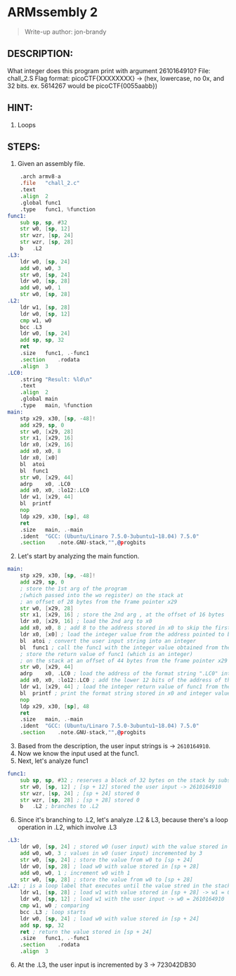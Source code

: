 # ARMssembly 2
> Write-up author: jon-brandy
## DESCRIPTION:
What integer does this program print with argument 2610164910? 
File: chall_2.S Flag format: picoCTF{XXXXXXXX} -> (hex, lowercase, no 0x, and 32 bits. ex. 5614267 would be picoCTF{0055aabb})
## HINT:
1. Loops
## STEPS:
1. Given an assembly file.

```asm
	.arch armv8-a
	.file	"chall_2.c"
	.text
	.align	2
	.global	func1
	.type	func1, %function
func1:
	sub	sp, sp, #32
	str	w0, [sp, 12]
	str	wzr, [sp, 24]
	str	wzr, [sp, 28]
	b	.L2
.L3:
	ldr	w0, [sp, 24]
	add	w0, w0, 3
	str	w0, [sp, 24]
	ldr	w0, [sp, 28]
	add	w0, w0, 1
	str	w0, [sp, 28]
.L2:
	ldr	w1, [sp, 28]
	ldr	w0, [sp, 12]
	cmp	w1, w0
	bcc	.L3
	ldr	w0, [sp, 24]
	add	sp, sp, 32
	ret
	.size	func1, .-func1
	.section	.rodata
	.align	3
.LC0:
	.string	"Result: %ld\n"
	.text
	.align	2
	.global	main
	.type	main, %function
main:
	stp	x29, x30, [sp, -48]!
	add	x29, sp, 0
	str	w0, [x29, 28]
	str	x1, [x29, 16]
	ldr	x0, [x29, 16]
	add	x0, x0, 8
	ldr	x0, [x0]
	bl	atoi
	bl	func1
	str	w0, [x29, 44]
	adrp	x0, .LC0
	add	x0, x0, :lo12:.LC0
	ldr	w1, [x29, 44]
	bl	printf
	nop
	ldp	x29, x30, [sp], 48
	ret
	.size	main, .-main
	.ident	"GCC: (Ubuntu/Linaro 7.5.0-3ubuntu1~18.04) 7.5.0"
	.section	.note.GNU-stack,"",@progbits
```

2. Let's start by analyzing the main function.

```asm
main:
	stp	x29, x30, [sp, -48]!
	add	x29, sp, 0
	; store the 1st arg of the program 
	;(which passed into the wo register) on the stack at 
	; an offset of 28 bytes from the frame pointer x29
	str	w0, [x29, 28] 
	str	x1, [x29, 16] ; store the 2nd arg , at the offset of 16 bytes
	ldr	x0, [x29, 16] ; load the 2nd arg to x0
	add	x0, x0, 8 ; add 8 to the address stored in x0 to skip the first 8 bytes of the user input string
	ldr	x0, [x0] ; load the integer value from the address pointed to by x0 (the user input)
	bl	atoi ; convert the user input string into an integer
	bl	func1 ; call the func1 with the integer value obtained from the user input
	; store the return value of func1 (which is an integer)
	; on the stack at an offset of 44 bytes from the frame pointer x29
	str	w0, [x29, 44] 
	adrp	x0, .LC0 ; load the address of the format string ".LC0" into register x0
	add	x0, x0, :lo12:.LC0 ; add the lower 12 bits of the address of the format string to x0
	ldr	w1, [x29, 44] ; load the integer return value of func1 from the stack into register w1
	bl	printf ; print the format string stored in x0 and integer value stored in w1
	nop
	ldp	x29, x30, [sp], 48
	ret
	.size	main, .-main
	.ident	"GCC: (Ubuntu/Linaro 7.5.0-3ubuntu1~18.04) 7.5.0"
	.section	.note.GNU-stack,"",@progbits
```

3. Based from the description, the user input strings is -> `2610164910`.
4. Now we know the input used at the func1.
5. Next, let's analyze func1

```asm
func1:
	sub	sp, sp, #32 ; reserves a block of 32 bytes on the stack by substract 32 from the stack pointer.
	str	w0, [sp, 12] ; [sp + 12] stored the user input -> 2610164910
	str	wzr, [sp, 24] ; [sp + 24] stored 0
	str	wzr, [sp, 28] ; [sp + 28] stored 0
	b	.L2 ; branches to .L2
```

6. Since it's branching to .L2, let's analyze .L2 & L3, because there's a loop operation in .L2, which involve .L3

```asm
.L3:
	ldr	w0, [sp, 24] ; stored w0 (user input) with the value stored in [sp + 24]
	add	w0, w0, 3 ; values in w0 (user input) incremented by 3
	str	w0, [sp, 24] ; store the value from w0 to [sp + 24]
	ldr	w0, [sp, 28] ; load w0 with value stored in [sp + 28]
	add	w0, w0, 1 ; increment w0 with 1
	str	w0, [sp, 28] ; store the value from w0 to [sp + 28]
.L2: ; is a loop label that executes until the value stred in the stack [sp + 28] >= [sp + 12]
	ldr	w1, [sp, 28] ; load w1 with value stored in [sp + 28] -> w1 = 0
	ldr	w0, [sp, 12] ; load w1 with the user input -> w0 = 2610164910
	cmp	w1, w0 ; comparing 
	bcc	.L3 ; loop starts
	ldr	w0, [sp, 24] ; load w0 with value stored in [sp + 24]
	add	sp, sp, 32
	ret ; return the value stored in [sp + 24] 
	.size	func1, .-func1
	.section	.rodata
	.align	3
```

6. At the .L3, the user input is incremented by 3 -> 723042DB30
